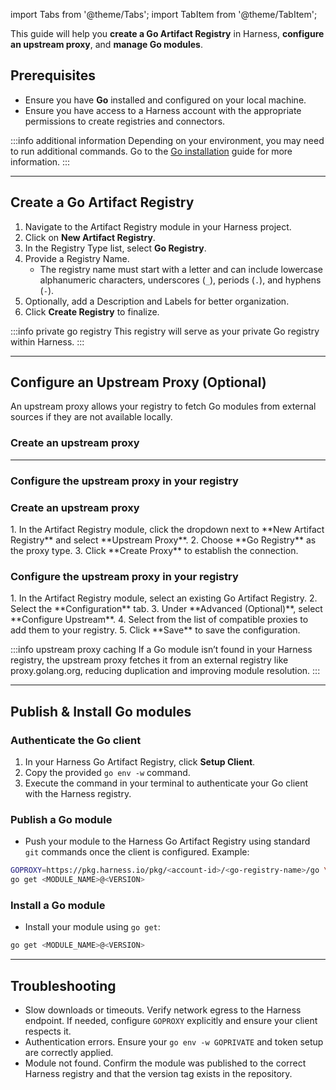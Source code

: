 import Tabs from '@theme/Tabs';
import TabItem from '@theme/TabItem';

This guide will help you **create a Go Artifact Registry** in Harness, **configure an upstream proxy**, and **manage Go modules**.

## Prerequisites
- Ensure you have **Go** installed and configured on your local machine.
- Ensure you have access to a Harness account with the appropriate permissions to create registries and connectors.

:::info additional information
Depending on your environment, you may need to run additional commands. Go to the [Go installation](https://go.dev/doc/install) guide for more information.
:::

---
## Create a Go Artifact Registry
<Tabs>
<TabItem value="create-registry-interactive" label="Interactive Guide">
<DocVideo src="https://app.tango.us/app/embed/fa46a7d0-8d78-4666-b2c2-5c0ec0424663?skipCover=true&defaultListView=false&skipBranding=false&makeViewOnly=true&hideAuthorAndDetails=true" title="Create Go Artifact Registry in Harness" />
</TabItem>
<TabItem value="create-registry-step-by-step" label="Step-by-Step">

1. Navigate to the Artifact Registry module in your Harness project.
2. Click on **New Artifact Registry**.
3. In the Registry Type list, select **Go Registry**.
4. Provide a Registry Name.
    - The registry name must start with a letter and can include lowercase alphanumeric characters, underscores (`_`), periods (`.`), and hyphens (`-`).
5. Optionally, add a Description and Labels for better organization.
6. Click **Create Registry** to finalize.

</TabItem>
</Tabs>

:::info private go registry
This registry will serve as your private Go registry within Harness.
:::

---
## Configure an Upstream Proxy (Optional)
An upstream proxy allows your registry to fetch Go modules from external sources if they are not available locally.

<Tabs>
<TabItem value="configure-upstream-interactive" label="Interactive Guides">

<h3> Create an upstream proxy </h3>
<DocVideo src="https://app.tango.us/app/embed/c029297b-aa2b-4478-b1df-6b9714cba0bf?skipCover=true&defaultListView=false&skipBranding=false&makeViewOnly=true&hideAuthorAndDetails=true" title="Create a Go Upstream Proxy in Harness" />

---

<h3> Configure the upstream proxy in your registry </h3>
<DocVideo src="https://app.tango.us/app/embed/1db2e18a-aad5-44dd-bab1-e96b4ae98680?skipCover=true&defaultListView=false&skipBranding=false&makeViewOnly=true&hideAuthorAndDetails=true" title="Configure Go Upstream Proxy in Harness" />

</TabItem>
<TabItem value="configure-upstream-step-by-step" label="Step-by-Step">

<h3> Create an upstream proxy </h3>
1. In the Artifact Registry module, click the dropdown next to **New Artifact Registry** and select **Upstream Proxy**.
2. Choose **Go Registry** as the proxy type.
3. Click **Create Proxy** to establish the connection.

<h3> Configure the upstream proxy in your registry </h3>
1. In the Artifact Registry module, select an existing Go Artifact Registry.
2. Select the **Configuration** tab.
3. Under **Advanced (Optional)**, select **Configure Upstream**.
4. Select from the list of compatible proxies to add them to your registry.
5. Click **Save** to save the configuration.

</TabItem>
</Tabs>

:::info upstream proxy caching
If a Go module isn’t found in your Harness registry, the upstream proxy fetches it from an external registry like proxy.golang.org, reducing duplication and improving module resolution.
:::

---
## Publish & Install Go modules
### Authenticate the Go client
1. In your Harness Go Artifact Registry, click **Setup Client**.
2. Copy the provided `go env -w` command.
3. Execute the command in your terminal to authenticate your Go client with the Harness registry.

### Publish a Go module
- Push your module to the Harness Go Artifact Registry using standard `git` commands once the client is configured. Example:

```bash
GOPROXY=https://pkg.harness.io/pkg/<account-id>/<go-registry-name>/go \
go get <MODULE_NAME>@<VERSION>
```

### Install a Go module
- Install your module using `go get`:
```bash
go get <MODULE_NAME>@<VERSION>
```

---

## Troubleshooting
- Slow downloads or timeouts. Verify network egress to the Harness endpoint. If needed, configure `GOPROXY` explicitly and ensure your client respects it.
- Authentication errors. Ensure your `go env -w GOPRIVATE` and token setup are correctly applied.
- Module not found. Confirm the module was published to the correct Harness registry and that the version tag exists in the repository.